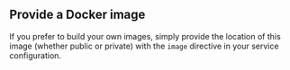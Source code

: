 <!-- usedin: [ _legacy_docker/deployment/building-your-service.md, _skycap/deployment/building-your-service.md] -->


## Provide a Docker image

If you prefer to build your own images, simply provide the location of this image (whether public or private) with the `image` directive in your service configuration.

